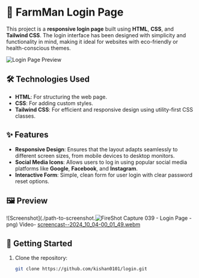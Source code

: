# 🌿 FarmMan Login Page

This project is a **responsive login page** built using **HTML**, **CSS**, and **Tailwind CSS**. The login interface has been designed with simplicity and functionality in mind, making it ideal for websites with eco-friendly or health-conscious themes.

![Login Page Preview](./path-to-screenshot.png)

## 🛠️ Technologies Used

- **HTML**: For structuring the web page.
- **CSS**: For adding custom styles.
- **Tailwind CSS**: For efficient and responsive design using utility-first CSS classes.

## ✨ Features

- **Responsive Design**: Ensures that the layout adapts seamlessly to different screen sizes, from mobile devices to desktop monitors.
- **Social Media Icons**: Allows users to log in using popular social media platforms like **Google**, **Facebook**, and **Instagram**.
- **Interactive Form**: Simple, clean form for user login with clear password reset options.

## 🖼️ Preview

![Screenshot](./path-to-screenshot.![FireShot Capture 039 - Login Page - ](https://github.com/user-attachments/assets/4d8d6982-2d5b-4227-981e-f78bd7c2ea47)
png)
Video-
[screencast--2024_10_04-00_01_49.webm](https://github.com/user-attachments/assets/7b6ce299-e1ab-4245-a6ae-4c706f934ced)


## 🚀 Getting Started

1. Clone the repository:
   ```bash
   git clone https://github.com/kishan0101/login.git
